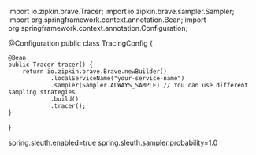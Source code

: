 import io.zipkin.brave.Tracer;
import io.zipkin.brave.sampler.Sampler;
import org.springframework.context.annotation.Bean;
import org.springframework.context.annotation.Configuration;

@Configuration
public class TracingConfig {

    @Bean
    public Tracer tracer() {
        return io.zipkin.brave.Brave.newBuilder()
                .localServiceName("your-service-name")
                .sampler(Sampler.ALWAYS_SAMPLE) // You can use different sampling strategies
                .build()
                .tracer();
    }
}


spring.sleuth.enabled=true
spring.sleuth.sampler.probability=1.0

